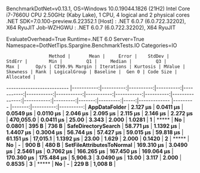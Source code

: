 
BenchmarkDotNet=v0.13.1, OS=Windows 10.0.19044.1826 (21H2)
Intel Core i7-7660U CPU 2.50GHz (Kaby Lake), 1 CPU, 4 logical and 2 physical cores
.NET SDK=7.0.100-preview.6.22352.1
  [Host]     : .NET 6.0.7 (6.0.722.32202), X64 RyuJIT
  Job-WZHGWU : .NET 6.0.7 (6.0.722.32202), X64 RyuJIT

EvaluateOverhead=True  Runtime=.NET 6.0  Server=True  
Namespace=DotNetTips.Spargine.BenchmarkTests.IO  Categories=IO  

                    Method |       Mean |     Error |    StdDev |    StdErr |        Min |         Q1 |     Median |         Q3 |        Max |      Op/s | CI99.9% Margin | Iterations | Kurtosis | MValue | Skewness | Rank | LogicalGroup | Baseline |  Gen 0 | Code Size | Allocated |
-------------------------- |-----------:|----------:|----------:|----------:|-----------:|-----------:|-----------:|-----------:|-----------:|----------:|---------------:|-----------:|---------:|-------:|---------:|-----:|------------- |--------- |-------:|----------:|----------:|
             **AppDataFolder** |   **2.127 μs** | **0.0411 μs** | **0.0549 μs** | **0.0110 μs** |   **2.046 μs** |   **2.095 μs** |   **2.115 μs** |   **2.146 μs** |   **2.272 μs** | **470,055.0** |      **0.0411 μs** |      **25.00** |    **3.343** |  **2.000** |   **1.0281** |    **1** |            ***** |       **No** | **0.0801** |     **395 B** |     **736 B** |
       **SafeDirectorySearch** |  **58.771 μs** | **1.1392 μs** | **1.4407 μs** | **0.3004 μs** |  **56.744 μs** |  **57.427 μs** |  **59.015 μs** |  **59.818 μs** |  **61.151 μs** |  **17,015.1** |      **1.1392 μs** |      **23.00** |    **1.629** |  **2.000** |   **0.1420** |    **2** |            ***** |       **No** |      **-** |     **900 B** |     **480 B** |
 **SetFileAttributesToNormal** | **169.310 μs** | **3.0490 μs** | **2.5461 μs** | **0.7062 μs** | **166.265 μs** | **167.450 μs** | **169.064 μs** | **170.360 μs** | **175.484 μs** |   **5,906.3** |      **3.0490 μs** |      **13.00** |    **3.117** |  **2.000** |   **0.8535** |    **3** |            ***** |       **No** |      **-** |     **229 B** |   **1,008 B** |
